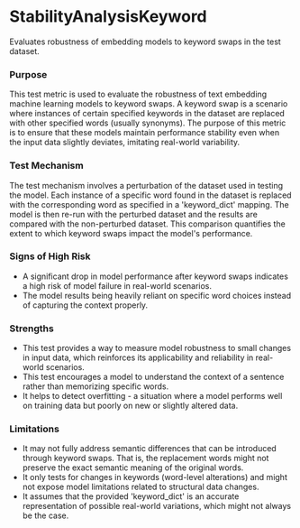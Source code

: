 # StabilityAnalysisKeyword

Evaluates robustness of embedding models to keyword swaps in the test dataset.

### Purpose

This test metric is used to evaluate the robustness of text embedding machine learning models to keyword swaps. A
keyword swap is a scenario where instances of certain specified keywords in the dataset are replaced with other
specified words (usually synonyms). The purpose of this metric is to ensure that these models maintain performance
stability even when the input data slightly deviates, imitating real-world variability.

### Test Mechanism

The test mechanism involves a perturbation of the dataset used in testing the model. Each instance of a specific
word found in the dataset is replaced with the corresponding word as specified in a 'keyword_dict' mapping. The
model is then re-run with the perturbed dataset and the results are compared with the non-perturbed dataset. This
comparison quantifies the extent to which keyword swaps impact the model's performance.

### Signs of High Risk

- A significant drop in model performance after keyword swaps indicates a high risk of model failure in real-world
scenarios.
- The model results being heavily reliant on specific word choices instead of capturing the context properly.

### Strengths

- This test provides a way to measure model robustness to small changes in input data, which reinforces its
applicability and reliability in real-world scenarios.
- This test encourages a model to understand the context of a sentence rather than memorizing specific words.
- It helps to detect overfitting - a situation where a model performs well on training data but poorly on new or
slightly altered data.

### Limitations

- It may not fully address semantic differences that can be introduced through keyword swaps. That is, the
replacement words might not preserve the exact semantic meaning of the original words.
- It only tests for changes in keywords (word-level alterations) and might not expose model limitations related to
structural data changes.
- It assumes that the provided 'keyword_dict' is an accurate representation of possible real-world variations,
which might not always be the case.